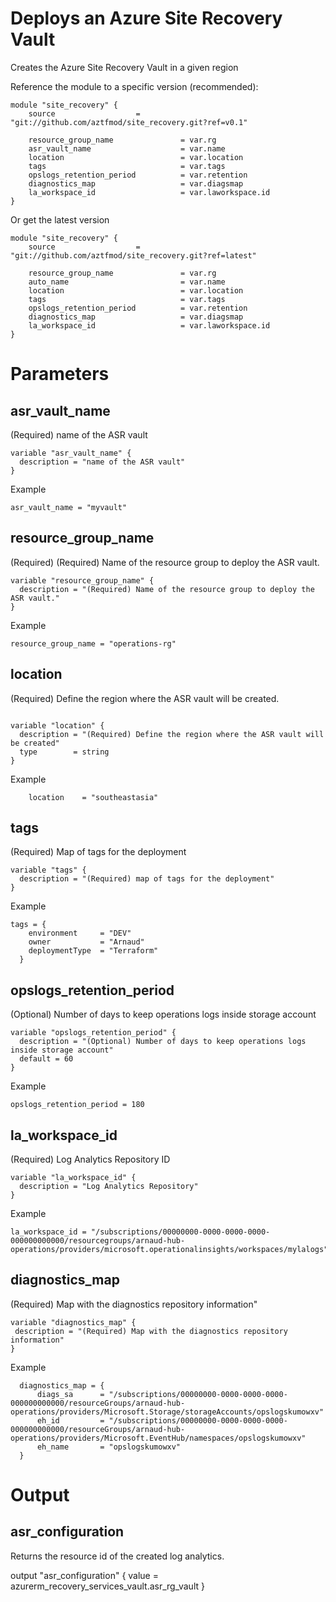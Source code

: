 # Deploys an Azure Site Recovery Vault
Creates the Azure Site Recovery Vault in a given region


Reference the module to a specific version (recommended):
```
module "site_recovery" {
    source                  = "git://github.com/aztfmod/site_recovery.git?ref=v0.1"
  
    resource_group_name               = var.rg
    asr_vault_name                    = var.name
    location                          = var.location
    tags                              = var.tags
    opslogs_retention_period          = var.retention
    diagnostics_map                   = var.diagsmap
    la_workspace_id                   = var.laworkspace.id
}
```

Or get the latest version
```
module "site_recovery" {
    source                  = "git://github.com/aztfmod/site_recovery.git?ref=latest"
  
    resource_group_name               = var.rg
    auto_name                         = var.name
    location                          = var.location
    tags                              = var.tags
    opslogs_retention_period          = var.retention
    diagnostics_map                   = var.diagsmap
    la_workspace_id                   = var.laworkspace.id
}
```

# Parameters
## asr_vault_name
(Required) name of the ASR vault
```
variable "asr_vault_name" {
  description = "name of the ASR vault"
}

```
Example
```
asr_vault_name = "myvault"
```

## resource_group_name
(Required) (Required) Name of the resource group to deploy the ASR vault.
```
variable "resource_group_name" {
  description = "(Required) Name of the resource group to deploy the ASR vault."
}

```
Example
```
resource_group_name = "operations-rg"
```

## location
(Required) Define the region where the ASR vault will be created.
```

variable "location" {
  description = "(Required) Define the region where the ASR vault will be created"
  type        = string
}
```
Example
```
    location    = "southeastasia"
```

## tags
(Required) Map of tags for the deployment
```
variable "tags" {
  description = "(Required) map of tags for the deployment"
}
```
Example
```
tags = {
    environment     = "DEV"
    owner           = "Arnaud"
    deploymentType  = "Terraform"
  }
```

## opslogs_retention_period
(Optional) Number of days to keep operations logs inside storage account
```
variable "opslogs_retention_period" {
  description = "(Optional) Number of days to keep operations logs inside storage account"
  default = 60
}
```
Example
```
opslogs_retention_period = 180
```

## la_workspace_id
(Required) Log Analytics Repository ID
```
variable "la_workspace_id" {
  description = "Log Analytics Repository"
}
```
Example
```
la_workspace_id = "/subscriptions/00000000-0000-0000-0000-000000000000/resourcegroups/arnaud-hub-operations/providers/microsoft.operationalinsights/workspaces/mylalogs"
```

## diagnostics_map
(Required) Map with the diagnostics repository information"
```
variable "diagnostics_map" {
 description = "(Required) Map with the diagnostics repository information"
}
```
Example
```
  diagnostics_map = {
      diags_sa      = "/subscriptions/00000000-0000-0000-0000-000000000000/resourceGroups/arnaud-hub-operations/providers/Microsoft.Storage/storageAccounts/opslogskumowxv"
      eh_id         = "/subscriptions/00000000-0000-0000-0000-000000000000/resourceGroups/arnaud-hub-operations/providers/Microsoft.EventHub/namespaces/opslogskumowxv"
      eh_name       = "opslogskumowxv"
  }
```



# Output
## asr_configuration
Returns the resource id of the created log analytics.

output "asr_configuration" {
  value = azurerm_recovery_services_vault.asr_rg_vault
}

